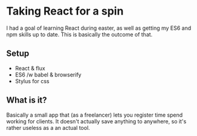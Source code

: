 # Taking React for a spin

I had a goal of learning React during easter, as well as getting my ES6 and npm skills up to date. This is basically the outcome of that.

## Setup

* React &amp; flux
* ES6 /w babel &amp; browserify
* Stylus for css

## What is it?

Basically a small app that (as a freelancer) lets you register time spend working for clients. It doesn't actually save anything to anywhere, so it's rather useless as a an actual tool.

